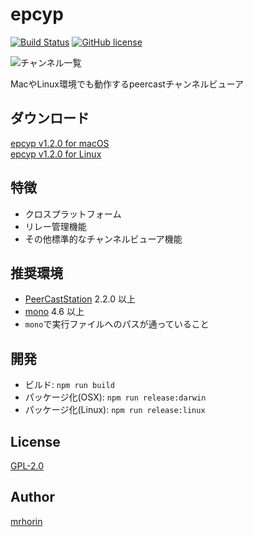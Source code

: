 # epcyp
[![Build Status](https://travis-ci.org/mrhorin/epcyp.svg?branch=master)](https://travis-ci.org/mrhorin/epcyp)
[![GitHub license](https://img.shields.io/badge/license-GPLv2-blue.svg)](https://raw.githubusercontent.com/mrhorin/epcyp/master/LICENSE)


![チャンネル一覧](https://raw.githubusercontent.com/wiki/mrhorin/epcyp/img/mainwindow.png)

MacやLinux環境でも動作するpeercastチャンネルビューア  

## ダウンロード
[epcyp v1.2.0 for macOS](https://github.com/mrhorin/epcyp/releases/download/v1.2.0/epcyp_v1.2.0_macos.zip)  
[epcyp v1.2.0 for Linux](https://github.com/mrhorin/epcyp/releases/download/v1.2.0/epcyp_v1.2.0_linux.zip)

## 特徴
- クロスプラットフォーム
- リレー管理機能
- その他標準的なチャンネルビューア機能

## 推奨環境
- [PeerCastStation](http://www.pecastation.org/) 2.2.0 以上
- [mono](http://www.mono-project.com/) 4.6 以上
- `mono`で実行ファイルへのパスが通っていること

## 開発
- ビルド: `npm run build`
- パッケージ化(OSX): `npm run release:darwin`
- パッケージ化(Linux): `npm run release:linux`

## License
[GPL-2.0](https://opensource.org/licenses/GPL-2.0)

## Author
[mrhorin](https://github.com/mrhorin)
